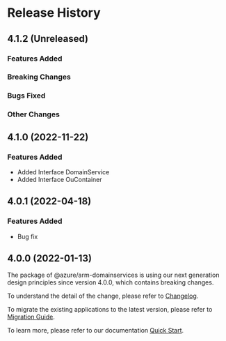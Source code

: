 # Release History

## 4.1.2 (Unreleased)

### Features Added

### Breaking Changes

### Bugs Fixed

### Other Changes

## 4.1.0 (2022-11-22)
    
### Features Added

  - Added Interface DomainService
  - Added Interface OuContainer
    
## 4.0.1 (2022-04-18)

### Features Added

  - Bug fix

## 4.0.0 (2022-01-13)

The package of @azure/arm-domainservices is using our next generation design principles since version 4.0.0, which contains breaking changes.

To understand the detail of the change, please refer to [Changelog](https://aka.ms/js-track2-changelog).

To migrate the existing applications to the latest version, please refer to [Migration Guide](https://aka.ms/js-track2-migration-guide).

To learn more, please refer to our documentation [Quick Start](https://aka.ms/azsdk/js/mgmt/quickstart ).
